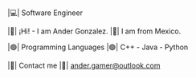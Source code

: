 
|💻|        Software Engineer

|🔷|   ¡Hi! - I am Ander Gonzalez.
|🔷|        I am from Mexico.


|🟢|     Programming Languages
|🟢|      C++ - Java - Python

|📧|          Contact me
|📧|    ander.gamer@outlook.com
